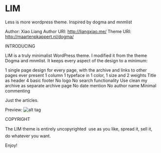 # LIM
Less is more wordpress theme. Inspired by dogma and mnmlist

Author: Xiao Liang
Author URI: http://liangxiao.me/
Theme URI: http://maartenpkappert.nl/dogma/


INTRODUCING

LIM is a truly minimalist WordPress theme. I modified it from the theme Dogma and mnmlist. It keeps every aspect of the design to a minimum:

1 single page design for every page, with the archive and links to other pages ever present
1 column
1 typeface in 1 color, 1 size and 2 weights
Title as header
4 basic footer
No logo
No search functionality
Use clean my archive as separate archive page
No date mention
No author name
Minimal commenting

Just the articles.

Preview:
![alt tag](https://cloud.githubusercontent.com/assets/10344071/9557233/2be522fe-4d8f-11e5-8ea0-4f2a4566ba5c.png)

COPYRIGHT

The LIM theme is entirely uncopyrighted  use as you like, spread it, sell it, do whatever you want.

Enjoy! 
